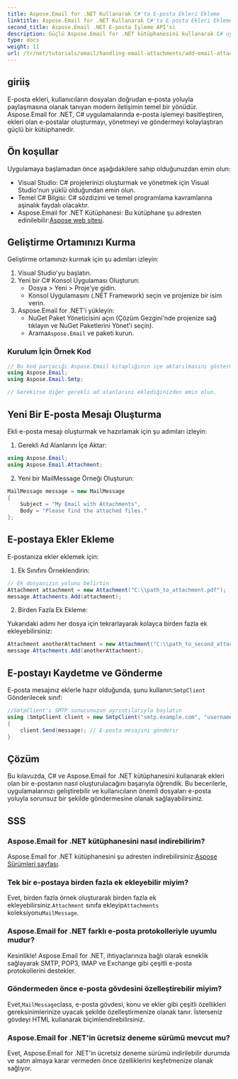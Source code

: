 ```yaml
---
title: Aspose.Email for .NET Kullanarak C#'ta E-posta Ekleri Ekleme
linktitle: Aspose.Email for .NET Kullanarak C#'ta E-posta Ekleri Ekleme
second_title: Aspose.Email .NET E-posta İşleme API'si
description: Güçlü Aspose.Email for .NET kütüphanesini kullanarak C# uygulamalarında e-posta eklerini nasıl verimli bir şekilde işleyeceğinizi öğrenin. Bu kapsamlı kılavuz kurulum sürecini ve e-posta mesajları oluşturmayı kapsar.
type: docs
weight: 11
url: /tr/net/tutorials/email/handling-email-attachments/add-email-attachments-in-csharp/
---
```

## giriiş

E-posta ekleri, kullanıcıların dosyaları doğrudan e-posta yoluyla paylaşmasına olanak tanıyan modern iletişimin temel bir yönüdür. Aspose.Email for .NET, C# uygulamalarında e-posta işlemeyi basitleştiren, ekleri olan e-postalar oluşturmayı, yönetmeyi ve göndermeyi kolaylaştıran güçlü bir kütüphanedir.

## Ön koşullar

Uygulamaya başlamadan önce aşağıdakilere sahip olduğunuzdan emin olun:

- Visual Studio: C# projelerinizi oluşturmak ve yönetmek için Visual Studio'nun yüklü olduğundan emin olun.
- Temel C# Bilgisi: C# sözdizimi ve temel programlama kavramlarına aşinalık faydalı olacaktır.
-  Aspose.Email for .NET Kütüphanesi: Bu kütüphane şu adresten edinilebilir:[Aspose web sitesi](https://products.aspose.com/email/net).

## Geliştirme Ortamınızı Kurma

Geliştirme ortamınızı kurmak için şu adımları izleyin:

1. Visual Studio'yu başlatın.
2. Yeni bir C# Konsol Uygulaması Oluşturun:
   - Dosya > Yeni > Proje'ye gidin.
   - Konsol Uygulamasını (.NET Framework) seçin ve projenize bir isim verin.
3. Aspose.Email for .NET'i yükleyin:
   - NuGet Paket Yöneticisini açın (Çözüm Gezgini'nde projenize sağ tıklayın ve NuGet Paketlerini Yönet'i seçin).
   -  Arama`Aspose.Email` ve paketi kurun.

### Kurulum İçin Örnek Kod

```csharp
// Bu kod parçacığı Aspose.Email kitaplığının içe aktarılmasını göstermektedir
using Aspose.Email;
using Aspose.Email.Smtp;

// Gerekirse diğer gerekli ad alanlarını eklediğinizden emin olun.
```

## Yeni Bir E-posta Mesajı Oluşturma

Ekli e-posta mesajı oluşturmak ve hazırlamak için şu adımları izleyin:

1. Gerekli Ad Alanlarını İçe Aktar:

```csharp
using Aspose.Email;
using Aspose.Email.Attachment;
```

2. Yeni bir MailMessage Örneği Oluşturun:

```csharp
MailMessage message = new MailMessage
{
    Subject = "My Email with Attachments",
    Body = "Please find the attached files."
};
```

## E-postaya Ekler Ekleme

E-postanıza ekler eklemek için:

1. Ek Sınıfını Örneklendirin:

```csharp
// Ek dosyanızın yolunu belirtin
Attachment attachment = new Attachment("C:\\path_to_attachment.pdf");
message.Attachments.Add(attachment);
```

2. Birden Fazla Ek Ekleme:

Yukarıdaki adımı her dosya için tekrarlayarak kolayca birden fazla ek ekleyebilirsiniz:

```csharp
Attachment anotherAttachment = new Attachment("C:\\path_to_second_attachment.jpg");
message.Attachments.Add(anotherAttachment);
```

## E-postayı Kaydetme ve Gönderme

 E-posta mesajınız eklerle hazır olduğunda, şunu kullanın:`SmtpClient` Gönderilecek sınıf:

```csharp
//SmtpClient'ı SMTP sunucunuzun ayrıntılarıyla başlatın
using (SmtpClient client = new SmtpClient("smtp.example.com", "username", "password"))
{
    client.Send(message); // E-posta mesajını gönderir
}
```

## Çözüm

Bu kılavuzda, C# ve Aspose.Email for .NET kütüphanesini kullanarak ekleri olan bir e-postanın nasıl oluşturulacağını başarıyla öğrendik. Bu becerilerle, uygulamalarınızı geliştirebilir ve kullanıcıların önemli dosyaları e-posta yoluyla sorunsuz bir şekilde göndermesine olanak sağlayabilirsiniz.

## SSS

### Aspose.Email for .NET kütüphanesini nasıl indirebilirim?

 Aspose.Email for .NET kütüphanesini şu adresten indirebilirsiniz:[Aspose Sürümleri sayfası](https://releases.aspose.com/email/net/).

### Tek bir e-postaya birden fazla ek ekleyebilir miyim?

 Evet, birden fazla örnek oluşturarak birden fazla ek ekleyebilirsiniz.`Attachment` sınıfa ekleyip`Attachments` koleksiyonu`MailMessage`.

### Aspose.Email for .NET farklı e-posta protokolleriyle uyumlu mudur?

Kesinlikle! Aspose.Email for .NET, ihtiyaçlarınıza bağlı olarak esneklik sağlayarak SMTP, POP3, IMAP ve Exchange gibi çeşitli e-posta protokollerini destekler.

### Göndermeden önce e-posta gövdesini özelleştirebilir miyim?

 Evet,`MailMessage`class, e-posta gövdesi, konu ve ekler gibi çeşitli özellikleri gereksinimlerinize uyacak şekilde özelleştirmenize olanak tanır. İsterseniz gövdeyi HTML kullanarak biçimlendirebilirsiniz.

### Aspose.Email for .NET'in ücretsiz deneme sürümü mevcut mu?

Evet, Aspose.Email for .NET'in ücretsiz deneme sürümü indirilebilir durumda ve satın almaya karar vermeden önce özelliklerini keşfetmenize olanak sağlıyor.